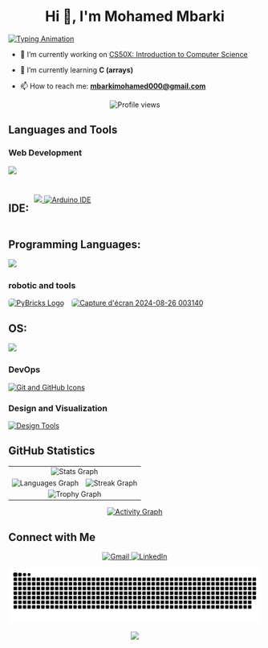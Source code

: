 <h1 align="center">Hi 👋, I'm Mohamed Mbarki</h1>

<a href="https://github.com/mohammedmbarki" target="_blank">
    <img src="https://readme-typing-svg.herokuapp.com?color=%2300FF00&size=22&lines=Hello+World!+I+Am+Mohamed.;Computer+Science+Learner.;Passionate+about+Graphic+Design." alt="Typing Animation">
</a>


- 🔭 I’m currently working on [CS50X: Introduction to Computer Science](https://pll.harvard.edu/course/cs50-introduction-computer-science)

- 🌱 I’m currently learning **C (arrays)**




- 📫 How to reach me: **mbarkimohamed000@gmail.com**
<p align="center">
    <img src="https://komarev.com/ghpvc/?username=mohammedmbarki&label=Profile%20views&color=0e75b6&style=flat" alt="Profile views">
</p>


## Languages and Tools

### Web Development
<p align="left">
  <a href="https://skillicons.dev">
    <img src="https://skillicons.dev/icons?i=html,css,js" />
  </a>
</p>


### 
<div style="display: flex; gap: 10px;">
<h2 align="left">IDE:</h2>
<p align="left">
  <a href="https://skillicons.dev">
    <img src="https://skillicons.dev/icons?i=vscode,arduino" />
  </a>
    <a href="" target="_blank" rel="noreferrer">
        <img src="https://github.com/user-attachments/assets/2f55afac-505e-4144-bddb-bbe6d9d1163f" alt="Arduino IDE" width="48" height="48">
    </a>
    </p>
</div>



###
<h2 align="left">Programming Languages:</h2>
<p align="left">
  <a href="https://skillicons.dev">
    <img src="https://skillicons.dev/icons?i=py,c" />
  </a>
</p>



### robotic and tools

<div style="display: flex; gap: 15px; align-items: center;">
    <!-- Lien vers PyBricks -->
    <a href="https://pybricks.com/" target="_blank" rel="noreferrer">
        <img src="https://github.com/user-attachments/assets/cf6f005f-117e-4622-895a-0a03242523a4" 
             alt="PyBricks Logo" 
             idth="48" height="48""
             style="border-radius: 5px;">
        
<a href="https://studio.io/" target="_blank" rel="noreferrer">
    <img src="https://github.com/user-attachments/assets/edb12939-89fa-4278-ab11-1379f4e789bc"
         alt="Capture d'écran 2024-08-26 003140" 
         width="50" 
         style="border-radius: 5px;">
</a>

</div>


### 
<h2 align="left">OS:</h2>
<p align="left">
  <a href="https://skillicons.dev">
    <img src="https://skillicons.dev/icons?i=raspberrypi,linux" />
  </a>
</p>

### DevOps
<p align="left">
  <a href="https://skillicons.dev" target="_blank" rel="noopener noreferrer">
    <img src="https://skillicons.dev/icons?i=git,github" alt="Git and GitHub Icons" />
  </a>
</p>




### Design and Visualization
<p align="left">
    <a href="https://skillicons.dev">
        <img src="https://skillicons.dev/icons?i=ai,ps,pr" alt="Design Tools" />
    </a>
</p>

## GitHub Statistics

<table align="center">
  <tr>
    <td align="center" colspan="2">
      <img src="https://github-readme-stats.vercel.app/api?username=mohammedmbarki&hide_title=false&hide_rank=false&show_icons=true&include_all_commits=true&count_private=true&disable_animations=false&theme=dracula&locale=en&hide_border=false" height="150" alt="Stats Graph">
    </td>
  </tr>
  <tr>
    <td align="center">
      <img src="https://github-readme-stats.vercel.app/api/top-langs?username=mohammedmbarki&locale=en&hide_title=false&layout=compact&langs_count=5&theme=dracula&hide_border=false" height="150" alt="Languages Graph">
    </td>
    <td align="center">
      <img src="https://streak-stats.demolab.com?user=mohammedmbarki&locale=en&mode=daily&theme=dracula&hide_border=false&border_radius=5" height="150" alt="Streak Graph">
    </td>
  </tr>
  <tr>
    <td align="center" colspan="2">
      <img src="https://github-profile-trophy.vercel.app?username=mohammedmbarki&theme=dracula&column=-1&row=1&margin-w=8&margin-h=8&no-bg=false&no-frame=false" height="150" alt="Trophy Graph">
    </td>
  </tr>
</table>



<div align="center">
  <a href="https://github.com/mohammedmbarki/github-readme-activity-graph" target="_blank">
    <img alt="Activity Graph" src="https://github-readme-activity-graph.vercel.app/graph?username=mohammedmbarki&theme=react-dark" />
  </a>
</div>



## Connect with Me
<div align="center">
    <a href="mailto:mohammedmbarki@gmail.com" target="_blank" rel="noreferrer">
        <img src="https://img.shields.io/badge/Gmail-D14836?style=for-the-badge&logo=gmail&logoColor=white" height="35" alt="Gmail">
    </a>
    <a href="https://www.linkedin.com/in/mohamed-m-barki-8777ba320/" target="_blank" rel="noreferrer">
        <img src="https://img.shields.io/badge/LinkedIn-0077B5?style=for-the-badge&logo=linkedin&logoColor=white" height="35" alt="LinkedIn">
    </a>
</div>









<p align="center">

  <img src="https://raw.githubusercontent.com/Elanza-48/Elanza-48/main/resources/img/github-contribution-grid-snake.svg" alt="Snake animation" />
</p>




<p align="center">
     <img src="https://capsule-render.vercel.app/api?type=waving&color=gradient&height=100&section=footer"/>
</p>
